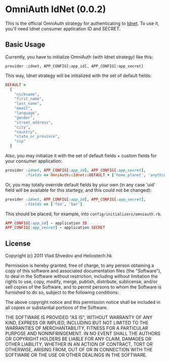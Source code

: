 # OmniAuth IdNet (0.0.2)

This is the official OmniAuth strategy for authenticating to [Idnet](http://id.net). To
use it, you'll need Idnet consumer application ID and SECRET.

## Basic Usage
Currently, you have to initialize OmniAuth (with Idnet strategy) like this:

    provider :idnet, APP_CONFIG[:app_id], APP_CONFIG[:app_secret]

This way, Idnet strategy will be initialized with the set of default fields:

```ruby
DEFAULT =
  [
    "nickname",
    "first_name",
    "last_name",
    "email",
    "language",
    "gender",
    "street_address",
    "city",
    "country",
    "state_or_province",
    "zip"
  ]
```

Also, you may initialize it with the set of default fields + custom fields for your
consumer application:

```ruby
provider :idnet, APP_CONFIG[:app_id], APP_CONFIG[:app_secret],
         :fields => OmniAuth::Idnet::DEFAULT + ['home_planet', 'anything_else']
```

Or, you may totally override default fields by your own (in any case 'uid' field will
be available for this startegy, and this could not be changed):

```ruby
provider :idnet, APP_CONFIG[:app_id], APP_CONFIG[:app_secret],
         :fields => ['foo', 'bar']
```

This should be placed, for example, into `config/initializers/omniauth.rb`.

```ruby
APP_CONFIG[:app_id] - application ID
APP_CONFIG[:app_secret] - application SECRET
```

## License

Copyright (c) 2011 Vlad Shvedov and Heliostech.hk

Permission is hereby granted, free of charge, to any person obtaining a copy of this software and associated documentation files (the "Software"), to deal in the Software without restriction, including without limitation the rights to use, copy, modify, merge, publish, distribute, sublicense, and/or sell copies of the Software, and to permit persons to whom the Software is furnished to do so, subject to the following conditions:

The above copyright notice and this permission notice shall be included in all copies or substantial portions of the Software.

THE SOFTWARE IS PROVIDED "AS IS", WITHOUT WARRANTY OF ANY KIND, EXPRESS OR IMPLIED, INCLUDING BUT NOT LIMITED TO THE WARRANTIES OF MERCHANTABILITY, FITNESS FOR A PARTICULAR PURPOSE AND NONINFRINGEMENT. IN NO EVENT SHALL THE AUTHORS OR COPYRIGHT HOLDERS BE LIABLE FOR ANY CLAIM, DAMAGES OR OTHER LIABILITY, WHETHER IN AN ACTION OF CONTRACT, TORT OR OTHERWISE, ARISING FROM, OUT OF OR IN CONNECTION WITH THE SOFTWARE OR THE USE OR OTHER DEALINGS IN THE SOFTWARE.
